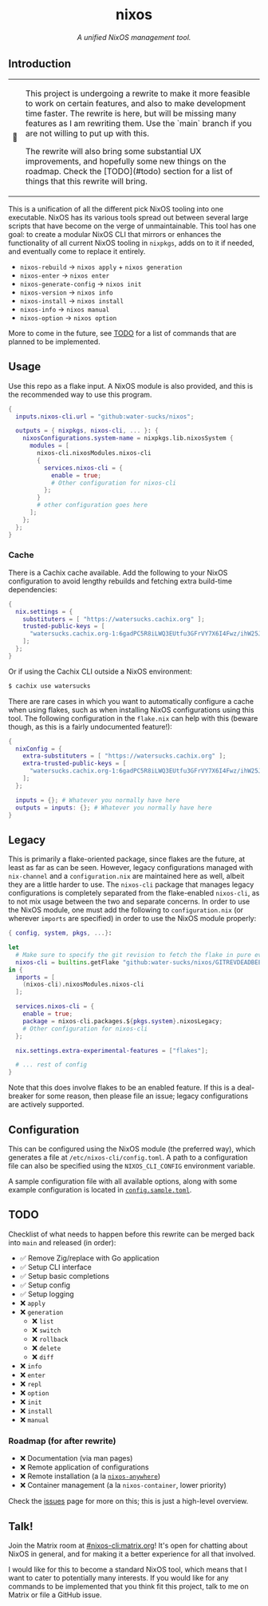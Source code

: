 <h1 align="center">nixos</h1>
<h6 align="center">A unified NixOS management tool.</h6>

## Introduction

<table class="alert-warn" align=center>
<tr>
    <td>🚨</td>
    <td>
      <p>
      This project is undergoing a rewrite to make it more feasible to
      work on certain features, and also to make development time faster.
      The rewrite is here, but will be missing many features as I am rewriting
      them. Use the `main` branch if you are not willing to put up with this.
      </p>
      <p>
        The rewrite will also bring some substantial UX improvements, and
        hopefully some new things on the roadmap. Check the [TODO](#todo)
        section for a list of things that this rewrite will bring.
      </p>
    </td>
</tr>
</table>

This is a unification of all the different pick NixOS tooling into one executable.
NixOS has its various tools spread out between several large scripts that have
become on the verge of unmaintainable. This tool has one goal: to create a modular
NixOS CLI that mirrors or enhances the functionality of all current NixOS tooling in
`nixpkgs`, adds on to it if needed, and eventually come to replace it entirely.

- `nixos-rebuild` → `nixos apply` + `nixos generation`
- `nixos-enter` → `nixos enter`
- `nixos-generate-config` → `nixos init`
- `nixos-version` → `nixos info`
- `nixos-install` → `nixos install`
- `nixos-info` → `nixos manual`
- `nixos-option` → `nixos option`

More to come in the future, see [TODO](#todo) for a list of commands that are
planned to be implemented.

## Usage

Use this repo as a flake input. A NixOS module is also provided, and this is
the recommended way to use this program.

```nix
{
  inputs.nixos-cli.url = "github:water-sucks/nixos";

  outputs = { nixpkgs, nixos-cli, ... }: {
    nixosConfigurations.system-name = nixpkgs.lib.nixosSystem {
      modules = [
        nixos-cli.nixosModules.nixos-cli
        {
          services.nixos-cli = {
            enable = true;
            # Other configuration for nixos-cli
          };
        }
        # other configuration goes here
      ];
    };
  };
}
```

### Cache

There is a Cachix cache available. Add the following to your NixOS configuration
to avoid lengthy rebuilds and fetching extra build-time dependencies:

```nix
{
  nix.settings = {
    substituters = [ "https://watersucks.cachix.org" ];
    trusted-public-keys = [
      "watersucks.cachix.org-1:6gadPC5R8iLWQ3EUtfu3GFrVY7X6I4Fwz/ihW25Jbv8="
    ];
  };
}
```

Or if using the Cachix CLI outside a NixOS environment:

```sh
$ cachix use watersucks
```

There are rare cases in which you want to automatically configure a cache when
using flakes, such as when installing NixOS configurations using this tool.
The following configuration in the `flake.nix` can help with this (beware
though, as this is a fairly undocumented feature!):

```nix
{
  nixConfig = {
    extra-substituters = [ "https://watersucks.cachix.org" ];
    extra-trusted-public-keys = [
      "watersucks.cachix.org-1:6gadPC5R8iLWQ3EUtfu3GFrVY7X6I4Fwz/ihW25Jbv8="
    ];
  };

  inputs = {}; # Whatever you normally have here
  outputs = inputs: {}; # Whatever you normally have here
}
```

## Legacy

This is primarily a flake-oriented package, since flakes are the future, at
least as far as can be seen. However, legacy configurations managed with
`nix-channel` and a `configuration.nix` are maintained here as well, albeit they
are a little harder to use. The `nixos-cli` package that manages legacy
configurations is completely separated from the flake-enabled `nixos-cli`, as
to not mix usage between the two and separate concerns. In order to use the
NixOS module, one must add the following to `configuration.nix` (or wherever
`imports` are specified) in order to use the NixOS module properly:

```nix
{ config, system, pkgs, ...}:

let
  # Make sure to specify the git revision to fetch the flake in pure eval mode.
  nixos-cli = builtins.getFlake "github:water-sucks/nixos/GITREVDEADBEEFDEADBEEF0000";
in {
  imports = [
    (nixos-cli).nixosModules.nixos-cli
  ];

  services.nixos-cli = {
    enable = true;
    package = nixos-cli.packages.${pkgs.system}.nixosLegacy;
    # Other configuration for nixos-cli
  };

  nix.settings.extra-experimental-features = ["flakes"];

  # ... rest of config
}
```

Note that this does involve flakes to be an enabled feature. If this is a
deal-breaker for some reason, then please file an issue; legacy configurations
are actively supported.

## Configuration

This can be configured using the NixOS module (the preferred way), which
generates a file at `/etc/nixos-cli/config.toml`. A path to a configuration
file can also be specified using the `NIXOS_CLI_CONFIG` environment variable.

A sample configuration file with all available options, along with some example
configuration is located in [`config.sample.toml`](./config.sample.toml).

## TODO

Checklist of what needs to happen before this rewrite can be merged back into
`main` and released (in order):

- ✅ Remove Zig/replace with Go application
- ✅ Setup CLI interface
- ✅ Setup basic completions
- ✅ Setup config
- ✅ Setup logging
- ❌ `apply`
- ❌ `generation`
  - ❌ `list`
  - ❌ `switch`
  - ❌ `rollback`
  - ❌ `delete`
  - ❌ `diff`
- ❌ `info`
- ❌ `enter`
- ❌ `repl`
- ❌ `option`
- ❌ `init`
- ❌ `install`
- ❌ `manual`

### Roadmap (for after rewrite)

- ❌ Documentation (via man pages)
- ❌ Remote application of configurations
- ❌ Remote installation (a la [`nixos-anywhere`](https;//github.com/numtide/nixos-anywhere))
- ❌ Container management (a la `nixos-container`, lower priority)

Check the [issues](https://github.com/water-sucks/nixos/issues) page for more on
this; this is just a high-level overview.

## Talk!

Join the Matrix room at [#nixos-cli:matrix.org](https://matrix.to/#/#nixos-cli:matrix.org)!
It's open for chatting about NixOS in general, and for making it a better
experience for all that involved.

I would like for this to become a standard NixOS tool, which means that I want
to cater to potentially many interests. If you would like for any commands
to be implemented that you think fit this project, talk to me on Matrix or
file a GitHub issue.

